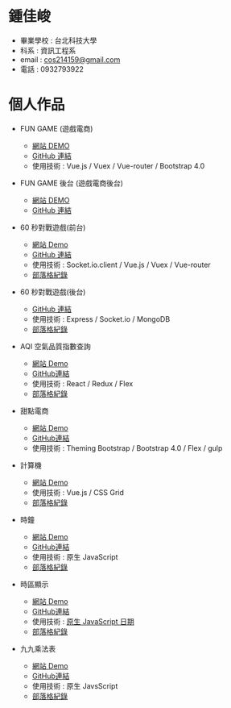 
# 鍾佳峻
- 畢業學校 : 台北科技大學
- 科系 : 資訊工程系
- email : cos214159@gmail.com
- 電話 : 0932793922

# 個人作品
- FUN GAME (遊戲電商)
  - [網站 DEMO](https://cos214159.github.io/game-shopify/#/)
  - [GitHub 連結](https://github.com/cos214159/game-shopify)
  - 使用技術 : Vue.js / Vuex / Vue-router / Bootstrap 4.0
  
- FUN GAME 後台 (遊戲電商後台)
  - [網站 DEMO](https://cos214159.github.io/game-shopify-backend/#/)
  - [GitHub 連結](https://github.com/cos214159/game-shopify-backend)
  
- 60 秒對戰遊戲(前台)
  - [網站 Demo](https://cos214159.github.io/JS-Level6/#/)
  - [GitHub 連結](https://github.com/cos214159/JS-Level6)
  - 使用技術 : Socket.io.client / Vue.js / Vuex / Vue-router
  - [部落格紀錄](https://medium.com/@cos214159/js-%E5%9C%B0%E4%B8%8B%E5%9F%8E-level-6-60%E7%A7%92%E7%AE%97%E6%95%B8%E9%81%8A%E6%88%B2-81f4a57a4c79)
  
- 60 秒對戰遊戲(後台)
  - [GitHub 連結](https://github.com/cos214159/JS-Level6-backend)
  - 使用技術 : Express / Socket.io / MongoDB
  - [部落格紀錄](https://medium.com/@cos214159/js-%E5%9C%B0%E4%B8%8B%E5%9F%8E-level-6-60%E7%A7%92%E7%AE%97%E6%95%B8%E9%81%8A%E6%88%B2-81f4a57a4c79)
  
- AQI 空氣品質指數查詢
  - [網站 Demo](https://cos214159.github.io/JS-Level5/)
  - [GitHub連結](https://github.com/cos214159/JS-Level5)
  - 使用技術 : React / Redux / Flex
  - [部落格紀錄](https://medium.com/@cos214159/js-%E5%9C%B0%E4%B8%8B%E5%9F%8E-level5-aqi-%E7%A9%BA%E6%B0%A3%E5%93%81%E8%B3%AA-8077e8f26f90)
  
- 甜點電商
  - [網站 Demo](https://cos214159.github.io/demo-sweet-taste/)
  - [GitHub連結](https://github.com/cos214159/demo-sweet-taste)
  - 使用技術 : Theming Bootstrap / Bootstrap 4.0 / Flex / gulp

- 計算機
  - [網站 Demo](https://codepen.io/cos214159/pen/vPBOdB)
  - 使用技術 : Vue.js / CSS Grid
  - [部落格紀錄](https://medium.com/@cos214159/javascript-%E5%9C%B0%E4%B8%8B%E5%9F%8E-%E7%AC%AC%E4%B8%89%E9%97%9C-%E8%A8%88%E7%AE%97%E6%A9%9F-9dbb6d49531a)
  
- 時鐘
  - [網站 Demo](https://cos214159.github.io/JS-Level2/)
  - [GitHub連結](https://github.com/cos214159/JS-Level2)
  - 使用技術 : 原生 JavaScript
  - [部落格紀錄](https://medium.com/@cos214159/js-%E5%9C%B0%E4%B8%8B%E5%9F%8E-level-2-%E6%99%82%E9%90%98-a9793a957f6d)
  
- 時區顯示
  - [網站 Demo](https://cos214159.github.io/JS-Level4/)
  - [GitHub連結](https://github.com/cos214159/JS-Level4)
  - 使用技術 : [原生 JavaScript 日期](https://developer.mozilla.org/zh-TW/docs/Web/JavaScript/Reference/Global_Objects/Date)
  - [部落格紀錄](https://medium.com/@cos214159/js-%E5%9C%B0%E4%B8%8B%E5%9F%8E-level-4-%E6%99%82%E5%8D%80-ec994a00b26e)

- 九九乘法表
  - [網站 Demo](https://cos214159.github.io/JS-Level1/)
  - [GitHub連結](https://github.com/cos214159/JS-Level1)
  - 使用技術 : 原生 JavsScript
  - [部落格紀錄](https://medium.com/@cos214159/js-%E5%9C%B0%E4%B8%8B%E5%9F%8E-level1-%E4%B9%9D%E4%B9%9D%E4%B9%98%E6%B3%95%E8%A1%A8-d4cad4c61d12)
